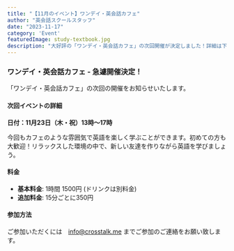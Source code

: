 ```yaml
---
title: "【11月のイベント】ワンデイ・英会話カフェ"
author: "英会話スクールスタッフ"
date: "2023-11-17"
category: 'Event'
featuredImage: study-textbook.jpg
description: "大好評の「ワンデイ・英会話カフェ」の次回開催が決定しました！詳細は下記をご覧ください。"
---
```


### ワンデイ・英会話カフェ - 急遽開催決定！

「ワンデイ・英会話カフェ」の次回の開催をお知らせいたします。

#### 次回イベントの詳細

**日付：11月23日（木・祝）13時～17時**  

今回もカフェのような雰囲気で英語を楽しく学ぶことができます。初めての方も大歓迎！リラックスした環境の中で、新しい友達を作りながら英語を学びましょう。

#### 料金
- **基本料金**: 1時間 1500円 (ドリンクは別料金)
- **追加料金**: 15分ごとに350円

#### 参加方法
ご参加いただくには　info@crosstalk.me までご参加のご連絡をお願い致します。
